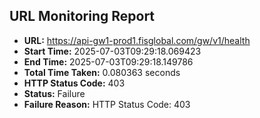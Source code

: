 ## URL Monitoring Report

- **URL:** https://api-gw1-prod1.fisglobal.com/gw/v1/health
- **Start Time:** 2025-07-03T09:29:18.069423
- **End Time:** 2025-07-03T09:29:18.149786
- **Total Time Taken:** 0.080363 seconds
- **HTTP Status Code:** 403
- **Status:** Failure
- **Failure Reason:** HTTP Status Code: 403
